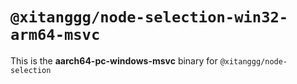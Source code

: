 # `@xitanggg/node-selection-win32-arm64-msvc`

This is the **aarch64-pc-windows-msvc** binary for `@xitanggg/node-selection`
